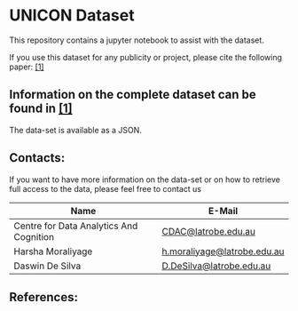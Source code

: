 # UNICON Dataset

This repository contains a jupyter notebook to assist with the dataset. 

If you use this dataset for any publicity or project, please cite the following paper: [[1]](#1)

## Information on the complete dataset can be found in  [[1]](#1)

The data-set is available as a JSON.

## Contacts:

If you want to have more information on the data-set or on how to retrieve full access to the data, please feel free to contact us

| Name | E-Mail |
| --- | --- |
| Centre for Data Analytics And Cognition | CDAC@latrobe.edu.au |
| Harsha Moraliyage | h.moraliyage@latrobe.edu.au |
| Daswin De Silva | D.DeSilva@latrobe.edu.au |

## References: 

